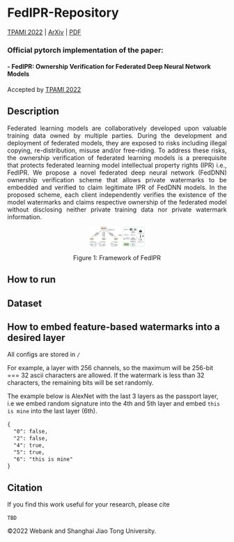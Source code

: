 # FedIPR-Repository

[TPAMI 2022](https://ieeexplore.ieee.org/document/9847383) | [ArXiv](https://arxiv.org/abs/2109.13236) | [PDF](https://arxiv.org/pdf/2109.13236.pdf)

### Official pytorch implementation of the paper: 
#### - FedIPR: Ownership Verification for Federated Deep Neural Network Models

Accepted by [TPAMI 2022](https://ieeexplore.ieee.org/document/9847383)

## Description

<p align="justify"> Federated learning models are collaboratively developed upon valuable training data owned by multiple parties. During the
development and deployment of federated models, they are exposed to risks including illegal copying, re-distribution, misuse and/or
free-riding. To address these risks, the ownership verification of federated learning models is a prerequisite that protects federated
learning model intellectual property rights (IPR) i.e., FedIPR. We propose a novel federated deep neural network (FedDNN) ownership
verification scheme that allows private watermarks to be embedded and verified to claim legitimate IPR of FedDNN models. In the
proposed scheme, each client independently verifies the existence of the model watermarks and claims respective ownership of the
federated model without disclosing neither private training data nor private watermark information. </p>

<p align="center"> <img src="Framwork_new.eps" width="25%">   </p>
<p align="center"> Figure 1: Framework of FedIPR </p>

## How to run

## Dataset

## How to embed feature-based watermarks into a desired layer

All configs are stored in `/`

For example, a layer with 256 channels, so the maximum will be 256-bit === 32 ascii characters are allowed. If the watermark is less than 32 characters, the remaining bits will be set randomly.

The example below is AlexNet with the last 3 layers as the passport layer, i.e we embed random signature into the 4th and 5th layer and embed `this is mine` into the last layer (6th).

```
{
  "0": false,
  "2": false,
  "4": true,
  "5": true,
  "6": "this is mine"
}
```

## Citation
If you find this work useful for your research, please cite
```
TBD
```
&#169;2022 Webank and Shanghai Jiao Tong University.
